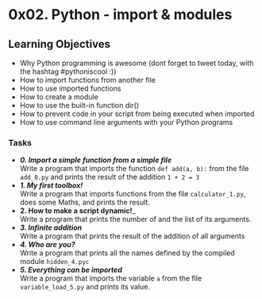 # 0x02. Python - import & modules

## Learning Objectives


- Why Python programming is awesome (dont forget to tweet today, with the hashtag #pythoniscool :))
- How to import functions from another file
- How to use imported functions
- How to create a module
- How to use the built-in function dir()
- How to prevent code in your script from being executed when imported
- How to use command line arguments with your Python programs

### Tasks

- _**0. Import a simple function from a simple file**_  
Write a program that imports the function `def add(a, b):` from the file `add_0.py` and prints the result of the addition `1 + 2 = 3`  
- _**1. My first toolbox!**_  
Write a program that imports functions from the file `calculator_1.py`, does some Maths, and prints the result.  
- **2. How to make a script dynamic!**_  
Write a program that prints the number of and the list of its arguments.  
- _**3. Infinite addition**_  
Write a program that prints the result of the addition of all arguments  
- _**4. Who are you?**_  
Write a program that prints all the names defined by the compiled module `hidden_4.pyc`  
- _**5. Everything can be imported**_  
Write a program that imports the variable `a` from the file `variable_load_5.py` and prints its value.  
